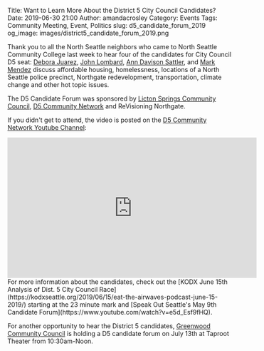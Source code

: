 Title: Want to Learn More About the District 5 City Council Candidates? 
Date: 2019-06-30 21:00
Author: amandacrosley
Category: Events
Tags: Community Meeting, Event, Politics
slug: d5_candidate_forum_2019
og_image: images/district5_candidate_forum_2019.png

Thank you to all the North Seattle neighbors who came to North Seattle Community College last week to hear four of the candidates for City Council D5 seat: [Debora Juarez](https://www.facebook.com/D5Juarez/), [John Lombard](https://www.facebook.com/votejohnlombard), [Ann Davison Sattler](https://www.facebook.com/NeighborsforAnn/), and [Mark Mendez](https://www.facebook.com/MendezSeattleCityCouncilDistrict5) 
 discuss affordable housing, homelessness, locations of a North Seattle police precinct, Northgate redevelopment, transportation, climate change and other hot topic issues. 

The D5 Candidate Forum was sponsored by [Licton Springs Community Council](https://www.facebook.com/LictonSpringsNeighborhood/), [D5 Community Network](https://www.facebook.com/D5CommunityNetwork/) and ReVisioning Northgate. 

If you didn't get to attend, the video is posted on the [D5 Community Network Youtube Channel](https://www.youtube.com/channel/UCcc1gwW77nNmnJPgaZuflcg):

<iframe width="560" height="315" src="https://www.youtube.com/watch?v=WOHFP7onPNg" frameborder="0" allow="accelerometer; autoplay; encrypted-media; gyroscope; picture-in-picture" allowfullscreen></iframe>

<br> 
For more information about the candidates, check out the [KODX June 15th Analysis of Dist. 5 City Council Race](https://kodxseattle.org/2019/06/15/eat-the-airwaves-podcast-june-15-2019/) starting at the 23 minute mark and [Speak Out Seattle's May 9th Candidate Forum](https://www.youtube.com/watch?v=e5d_Esf9fHQ). 

For another opportunity to hear the District 5 candidates, [Greenwood Community Council](https://www.facebook.com/GreenwoodCommunityCouncil) is holding a D5 candidate forum on July 13th at Taproot Theater from 10:30am-Noon. 

